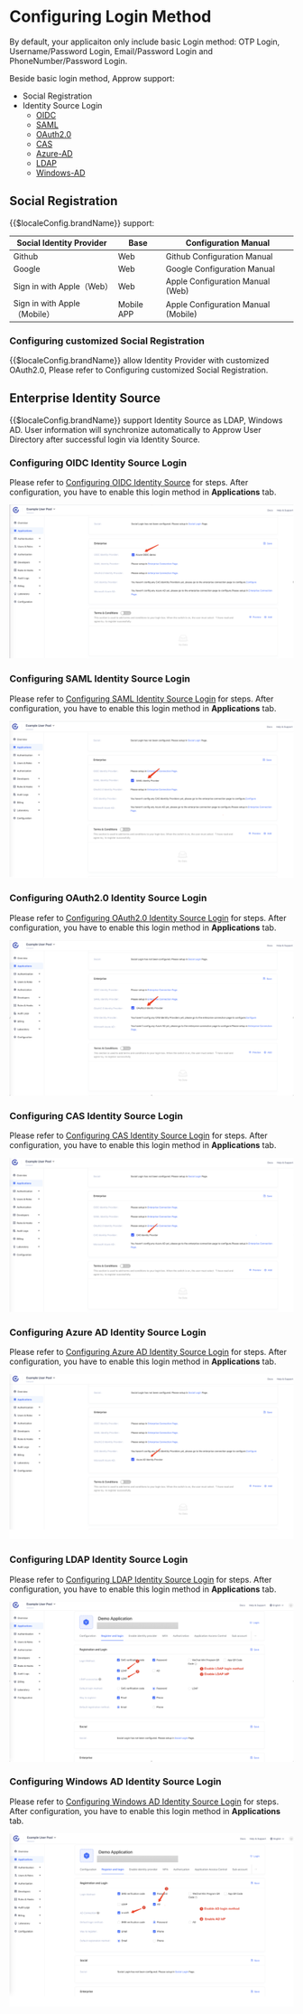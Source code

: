 # Configuring Login Method

<LastUpdated/>

By default, your applicaiton only include basic Login method: OTP Login, Username/Password Login, Email/Password Login and PhoneNumber/Password Login.

Beside basic login method, Approw support:

- Social Registration
- Identity Source Login
  - [OIDC](#configuring-oidc-identity-source-login)
  - [SAML](#configuring-saml-identity-source-login)
  - [OAuth2.0](#configuring-oauth2.0-identity-source-login)
  - [CAS](#configuring-cas-identity-source-login)
  - [Azure-AD](#configuring-azure-ad-identity-source-login)
  - [LDAP](#configuring-ldap-identity-source-login)
  - [Windows-AD](#configuring-windows-ad-identity-source-login)

## Social Registration

{{$localeConfig.brandName}} support:

| Social Identity Provider     | Base       | Configuration Manual                |
| ---------------------------- | ---------- | ----------------------------------- |
| Github                       | Web        | Github Configuration Manual         |
| Google                       | Web        | Google Configuration Manual         |
| Sign in with Apple（Web）    | Web        | Apple Configuration Manual (Web)    |
| Sign in with Apple（Mobile） | Mobile APP | Apple Configuration Manual (Mobile) |

### Configuring customized Social Registration

{{$localeConfig.brandName}} allow Identity Provider with customized OAuth2.0, Please refer to <router-link to="/connections/custom-social-provider/" target="_blank">Configuring customized Social Registration</router-link>.

## Enterprise Identity Source

{{$localeConfig.brandName}} support Identity Source as LDAP, Windows AD. User information will synchronize automatically to Approw User Directory after successful login via Identity Source.

### Configuring OIDC Identity Source Login

Please refer to [Configuring OIDC Identity Source](/connections/oidc/) for steps. After configuration, you have to enable this login method in **Applications** tab.

![](./images/login-method-1.png)

### Configuring SAML Identity Source Login

Please refer to [Configuring SAML Identity Source Login](/connections/saml/) for steps. After configuration, you have to enable this login method in **Applications** tab.

![](./images/login-method-2.png)

### Configuring OAuth2.0 Identity Source Login

Please refer to [Configuring OAuth2.0 Identity Source Login](/connections/oidc/) for steps. After configuration, you have to enable this login method in **Applications** tab.

![](./images/login-method-3.png)

### Configuring CAS Identity Source Login

Please refer to [Configuring CAS Identity Source Login](/connections/cas/) for steps. After configuration, you have to enable this login method in **Applications** tab.

![](./images/login-method-4.png)

### Configuring Azure AD Identity Source Login

Please refer to [Configuring Azure AD Identity Source Login](/connections/azure-active-directory/) for steps. After configuration, you have to enable this login method in **Applications** tab.

![](./images/login-method-5.png)

### Configuring LDAP Identity Source Login

Please refer to [Configuring LDAP Identity Source Login](/connections/ldap/) for steps. After configuration, you have to enable this login method in **Applications** tab.

![](./images/login-method-6.png)

### Configuring Windows AD Identity Source Login

Please refer to [Configuring Windows AD Identity Source Login](/connections/windows-active-directory/) for steps. After configuration, you have to enable this login method in **Applications** tab.

![](./images/login-method-7.png)
